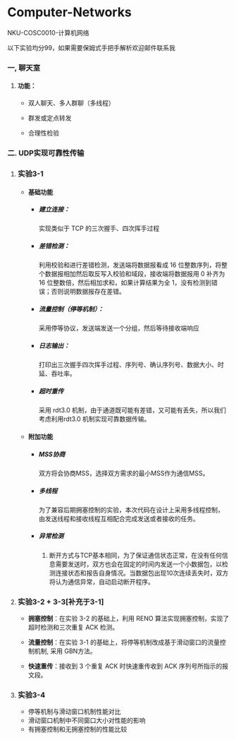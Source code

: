 # Computer-Networks
NKU-COSC0010-计算机网络

以下实验均分99，如果需要保姆式手把手解析欢迎邮件联系我



### 一, 聊天室

1. #### 功能：
   
   + 双人聊天、多人群聊（多线程）
   
   + 群发或定点转发
   
   + 合理性检验
   
     

### 二.  UDP实现可靠性传输

1. ### 实验3-1

   + #### 基础功能

     + ##### 建立连接：

       实现类似于 TCP 的三次握手、四次挥手过程

     + ##### 差错检测：

       利用校验和进行差错检测，发送端将数据报看成 16 位整数序列，将整个数据报相加然后取反写入校验和域段，接收端将数据报用 0 补齐为 16 位整数倍，然后相加求和，如果计算结果为全 1，没有检测到错误；否则说明数据报存在差错。

     + ##### 流量控制（停等机制）：

       采用停等协议，发送端发送一个分组，然后等待接收端响应

     + ##### 日志输出：

       打印出三次握手四次挥手过程、序列号、确认序列号、数据大小、时延、吞吐率。

     + ##### 超时重传

       采用 rdt3.0 机制，由于通道既可能有差错，又可能有丢失，所以我们考虑利用rdt3.0 机制实现可靠数据传输。

   + #### 附加功能

     + ##### MSS协商

       双方将会协商MSS，选择双⽅需求的最小MSS作为通信MSS。

     + ##### 多线程

       为了兼容后期拥塞控制的实验，本次代码在设计上采⽤多线程控制，由发送线程和接收线程互相配合完成发送或者接收的任务。

     + ##### 异常检测

       1. 断开方式与TCP基本相同，为了保证通信状态正常，在没有任何信息需要发送时，双⽅也会在固定的时间内发送⼀个小数据包，以检测连接状态和报告⾃身情况。当数据包出现10次连续丢失时，双方将认为通信异常，自动启动断开程序。
       
          

2. ### 实验3-2 + 3-3[补充于3-1]

   + **拥塞控制**：在实验 3-2 的基础上，利用 RENO 算法实现拥塞控制，实现了超时检测和三次重复 ACK 检测。

   + **流量控制**：在实验 3-1 的基础上，将停等机制改成基于滑动窗口的流量控制机制, 采用 GBN方法。

   + **快速重传**：接收到 3 个重复 ACK 时快速重传收到 ACK 序列号所指示的报文段。

     

3. ### 实验3-4

   + 停等机制与滑动窗口机制性能对比
   + 滑动窗口机制中不同窗口大小对性能的影响
   + 有拥塞控制和无拥塞控制的性能比较
